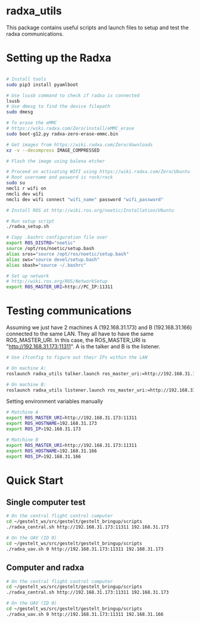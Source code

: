 # radxa_utils
This package contains useful scripts and launch files to setup and test the radxa communications.

# Setting up the Radxa

```bash

# Install tools
sudo pip3 install pyamlboot

# Use lsusb command to check if radxa is connected
lsusb
# Use dmesg to find the device filepath
sudo dmesg

# To erase the eMMC 
# https://wiki.radxa.com/Zero/install/eMMC_erase
sudo boot-g12.py radxa-zero-erase-emmc.bin

# Get images from https://wiki.radxa.com/Zero/downloads
xz -v --decompress IMAGE_COMPRESSED

# Flash the image using balena etcher

# Proceed on activating WIFI using https://wiki.radxa.com/Zero/Ubuntu
# Root username and pasword is rock/rock
sudo su
nmcli r wifi on
nmcli dev wifi
nmcli dev wifi connect "wifi_name" password "wifi_password"

# Install ROS at http://wiki.ros.org/noetic/Installation/Ubuntu

# Run setup script
./radxa_setup.sh

# Copy .bashrc configuration file over
export ROS_DISTRO="noetic"
source /opt/ros/noetic/setup.bash
alias sros="source /opt/ros/noetic/setup.bash"
alias sws="source devel/setup.bash"
alias sbash="source ~/.bashrc"

# Set up network
# http://wiki.ros.org/ROS/NetworkSetup
export ROS_MASTER_URI=http://PC_IP:11311

```

# Testing communications
Assuming we just have 2 machines A (192.168.31.173) and B (192.168.31.166) connected to the same LAN.
They all have to have the same ROS_MASTER_URI. In this case, the ROS_MASTER_URI is "http://192.168.31.173:11311". A is the talker and B is the listener.


```bash
# Use ifconfig to figure out their IPs within the LAN

# On machine A:
roslaunch radxa_utils talker.launch ros_master_uri:=http://192.168.31.173:11311 ros_ip:=192.168.31.173

# On machine B:
roslaunch radxa_utils listener.launch ros_master_uri:=http://192.168.31.173:11311 ros_ip:=192.168.31.166
```

Setting environment variables manually
```bash
# Matchine A
export ROS_MASTER_URI=http://192.168.31.173:11311
export ROS_HOSTNAME=192.168.31.173
export ROS_IP=192.168.31.173

# Matchine B
export ROS_MASTER_URI=http://192.168.31.173:11311
export ROS_HOSTNAME=192.168.31.166
export ROS_IP=192.168.31.166
```

# Quick Start

## Single computer test
```bash
# On the central flight control computer
cd ~/gestelt_ws/src/gestelt/gestelt_bringup/scripts
./radxa_central.sh http://192.168.31.173:11311 192.168.31.173

# On the UAV (ID 0)
cd ~/gestelt_ws/src/gestelt/gestelt_bringup/scripts
./radxa_uav.sh 0 http://192.168.31.173:11311 192.168.31.173
```

## Computer and radxa
```bash
# On the central flight control computer
cd ~/gestelt_ws/src/gestelt/gestelt_bringup/scripts
./radxa_central.sh http://192.168.31.173:11311 192.168.31.173

# On the UAV (ID 0)
cd ~/gestelt_ws/src/gestelt/gestelt_bringup/scripts
./radxa_uav.sh 0 http://192.168.31.173:11311 192.168.31.166
```